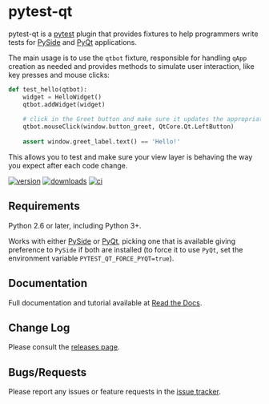 # pytest-qt #

pytest-qt is a [pytest](http://pytest.org) plugin that provides fixtures to help 
programmers write tests for [PySide](https://pypi.python.org/pypi/PySide) and [PyQt](http://www.riverbankcomputing.com/software/pyqt)
applications.

The main usage is to use the `qtbot` fixture, responsible for handling `qApp` creation as needed and provides methods to 
simulate user interaction, like key presses and mouse clicks:

```python
def test_hello(qtbot):
    widget = HelloWidget()
    qtbot.addWidget(widget)
    
    # click in the Greet button and make sure it updates the appropriate label
    qtbot.mouseClick(window.button_greet, QtCore.Qt.LeftButton)
    
    assert window.greet_label.text() == 'Hello!'
```

This allows you to test and make sure your view layer is behaving the way you expect after each code change.

[![version](http://img.shields.io/pypi/v/pytest-qt.svg)](https://crate.io/packages/pytest-qt)
[![downloads](http://img.shields.io/pypi/dm/pytest-qt.svg)](https://crate.io/packages/pytest-qt/)
[![ci](http://img.shields.io/travis/nicoddemus/pytest-qt.svg)](https://travis-ci.org/nicoddemus/pytest-qt)

## Requirements ##

Python 2.6 or later, including Python 3+.

Works with either [PySide](https://pypi.python.org/pypi/PySide) or
[PyQt](http://www.riverbankcomputing.com/software/pyqt), picking one that is available giving
preference to `PySide` if both are installed (to force it to use `PyQt`, set
the environment variable `PYTEST_QT_FORCE_PYQT=true`).

## Documentation ##

Full documentation and tutorial available at [Read the Docs](https://pytest-qt.readthedocs.org/en/latest/).

## Change Log ##

Please consult the [releases page](https://github.com/nicoddemus/pytest-qt/releases).

## Bugs/Requests ##

Please report any issues or feature requests in the [issue tracker](https://github.com/nicoddemus/pytest-qt/issues).
